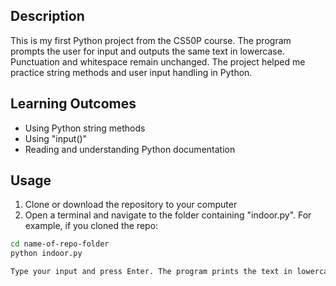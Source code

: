 ## Description
This is my first Python project from the CS50P course. The program prompts the user for input and outputs the same text in lowercase. Punctuation and whitespace remain unchanged. The project helped me practice string methods and user input handling in Python.

## Learning Outcomes
- Using Python string methods 
- Using "input()"
- Reading and understanding Python documentation

## Usage 
1. Clone or download the repository to your computer
2. Open a terminal and navigate to the folder containing "indoor.py". For example, if you cloned the repo:
```bash
cd name-of-repo-folder
python indoor.py

Type your input and press Enter. The program prints the text in lowercase.

